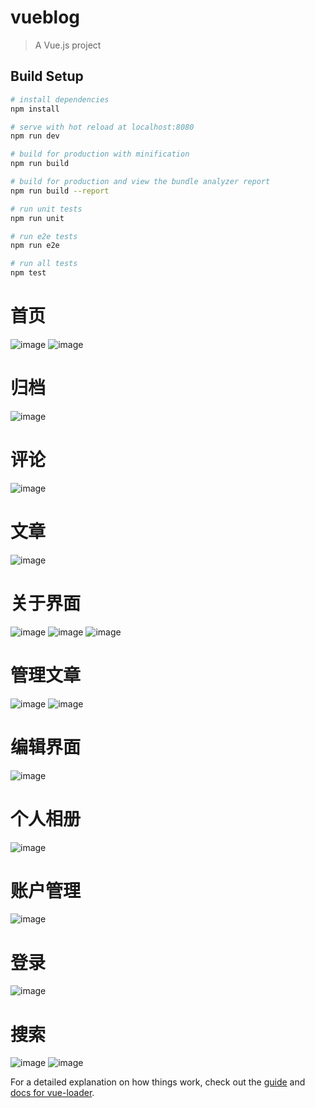 # vueblog

> A Vue.js project

## Build Setup

``` bash
# install dependencies
npm install

# serve with hot reload at localhost:8080
npm run dev

# build for production with minification
npm run build

# build for production and view the bundle analyzer report
npm run build --report

# run unit tests
npm run unit

# run e2e tests
npm run e2e

# run all tests
npm test
```
# 首页
![image](https://github.com/earnest1997/VueBlog/blob/master/src/assets/img/QQ图片20180513205555.png)
![image](https://github.com/earnest1997/VueBlog/blob/master/src/assets/img/QQ图片20180513205401.png)
# 归档
![image](https://github.com/earnest1997/VueBlog/blob/master/src/assets/img/QQ图片20180513205759.png)
# 评论
![image](https://github.com/earnest1997/VueBlog/blob/master/src/assets/img/QQ图片20180513205914.png)
# 文章
![image](https://github.com/earnest1997/VueBlog/blob/master/src/assets/img/QQ图片20180605110024.png)
# 关于界面
![image](https://github.com/earnest1997/VueBlog/blob/master/src/assets/img/QQ图片20180530083144.png)
![image](https://github.com/earnest1997/VueBlog/blob/master/src/assets/img/QQ图片20180530083355.png)
![image](https://github.com/earnest1997/VueBlog/blob/master/src/assets/img/QQ图片20180513205426.png)
# 管理文章
![image](https://github.com/earnest1997/VueBlog/blob/master/src/assets/img/QQ图片20180530083431.png)
![image](https://github.com/earnest1997/VueBlog/blob/master/src/assets/img/G4RY%40MOK%24TVA()%7DRZ%5D4G39O.png)
# 编辑界面
![image](https://github.com/earnest1997/VueBlog/blob/master/src/assets/img/QQ图片20180530083451.png)
# 个人相册
![image](https://github.com/earnest1997/VueBlog/blob/master/src/assets/img/QQ图片20180530120339.png)
# 账户管理
![image](https://github.com/earnest1997/VueBlog/blob/master/src/assets/img/QQ图片20180530103250.png)
# 登录
![image](https://github.com/earnest1997/VueBlog/blob/master/src/assets/img/QQ图片20180530103333.png)
# 搜索
![image](https://github.com/earnest1997/VueBlog/blob/master/src/assets/img/QQ图片20180530120143.png)
![image](https://github.com/earnest1997/VueBlog/blob/master/src/assets/img/QQ图片20180530120240.png)

For a detailed explanation on how things work, check out the [guide](http://vuejs-templates.github.io/webpack/) and [docs for vue-loader](http://vuejs.github.io/vue-loader).
